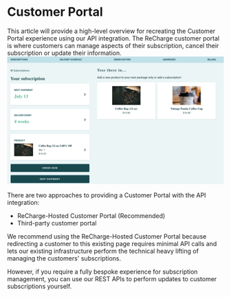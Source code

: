 # Customer Portal

This article will provide a high-level overview for recreating the Customer Portal experience using our API integration. The ReCharge customer portal is where customers can manage aspects of their subscription, cancel their subscription or update their information.
![customer portal](assets/images/customer-portal.png)

There are two approaches to providing a Customer Portal with the API integration:

- ReCharge-Hosted Customer Portal (Recommended)
- Third-party customer portal

We recommend using the ReCharge-Hosted Customer Portal because redirecting a customer to this existing page requires minimal API calls and lets our existing infrastructure perform the technical heavy lifting of managing the customers' subscriptions.

However, if you require a fully bespoke experience for subscription management, you can use our REST APIs to perform updates to customer subscriptions yourself.
